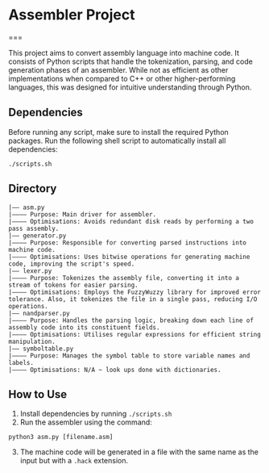 # Assembler Project
===

This project aims to convert assembly language into machine code. It consists of Python scripts that handle the tokenization, parsing, and code generation phases of an assembler. While not as efficient as other implementations when compared to C++ or other higher-performing languages, this was designed for intuitive understanding through Python.

## Dependencies

Before running any script, make sure to install the required Python packages. Run the following shell script to automatically install all dependencies:

```
./scripts.sh
```

## Directory 
```
|—— asm.py 
|———— Purpose: Main driver for assembler. 
|———— Optimisations: Avoids redundant disk reads by performing a two pass assembly.
|—— generator.py
|———— Purpose: Responsible for converting parsed instructions into machine code.
|———— Optimisations: Uses bitwise operations for generating machine code, improving the script's speed.
|—— lexer.py
|———— Purpose: Tokenizes the assembly file, converting it into a stream of tokens for easier parsing.
|———— Optimisations: Employs the FuzzyWuzzy library for improved error tolerance. Also, it tokenizes the file in a single pass, reducing I/O operations.
|—— nandparser.py
|———— Purpose: Handles the parsing logic, breaking down each line of assembly code into its constituent fields.
|———— Optimisations: Utilises regular expressions for efficient string manipulation.
|—— symboltable.py
|———— Purpose: Manages the symbol table to store variable names and labels.
|———— Optimisations: N/A ~ look ups done with dictionaries.

```
## How to Use
1. Install dependencies by running `./scripts.sh`
2. Run the assembler using the command:
```
python3 asm.py [filename.asm]
```
3. The machine code will be generated in a file with the same name as the input but with a `.hack` extension.